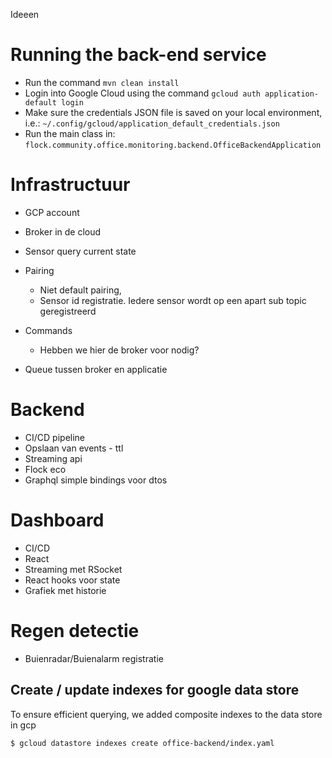 Ideeen

# Running the back-end service
- Run the command `mvn clean install`
- Login into Google Cloud using the command `gcloud auth application-default login`
- Make sure the credentials JSON file is saved on your local environment, i.e.: `~/.config/gcloud/application_default_credentials.json`
- Run the main class in: `flock.community.office.monitoring.backend.OfficeBackendApplication`

# Infrastructuur
- GCP account
- Broker in de cloud

- Sensor query current state
- Pairing 
    - Niet default pairing, 
    - Sensor id registratie. Iedere sensor wordt op een apart sub topic geregistreerd 
- Commands 
    - Hebben we hier de broker voor nodig?
- Queue tussen broker en applicatie
   
# Backend
- CI/CD pipeline
- Opslaan van events - ttl
- Streaming api
- Flock eco
- Graphql simple bindings voor dtos

# Dashboard
- CI/CD
- React 
- Streaming met RSocket
- React hooks voor state
- Grafiek met historie

# Regen detectie
- Buienradar/Buienalarm registratie


## Create / update indexes for google data store

To ensure efficient querying, we added composite indexes to the data store in gcp

```bash
$ gcloud datastore indexes create office-backend/index.yaml
```